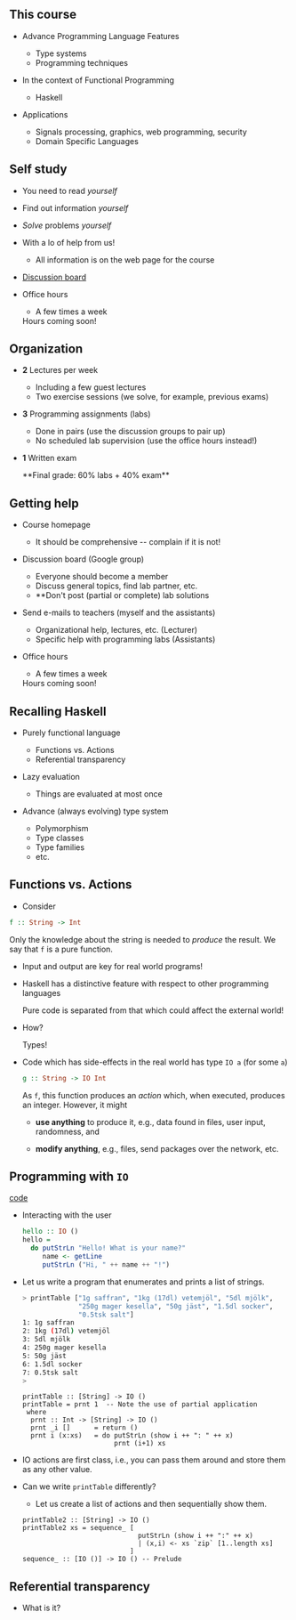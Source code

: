 
## This course

* Advance Programming Language Features
  - Type systems
  - Programming techniques

* In the context of Functional Programming
  - Haskell

* Applications
  - Signals processing, graphics, web programming, security
  - Domain Specific Languages

## Self study

* You need to read *yourself*

* Find out information *yourself*

* *Solve* problems *yourself*

* With a lo of help from us!
  - All information is on the web page for the course

* [Discussion board](https://groups.google.com/forum/#!forum/afp2016)

* Office hours
  - A few times a week
   <div class="alert alert-danger">
   Hours coming soon!
   </div>

## Organization

* **2** Lectures per week
  - Including a few guest lectures
  - Two exercise sessions (we solve, for example, previous exams)

* **3** Programming assignments (labs)
  - Done in pairs (use the discussion groups to pair up)
  - No scheduled lab supervision (use the office hours instead!)

* **1** Written exam
  <div class="alert alert-info">
  **Final grade: 60% labs + 40% exam**
  </div>

## Getting help

* Course homepage
  - It should be comprehensive -- complain if it is not!

* Discussion board (Google group)
  - Everyone should become a member
  - Discuss general topics, find lab partner, etc.
  - **Don't post (partial or complete) lab solutions

* Send e-mails to teachers (myself and the assistants)
  - Organizational help, lectures, etc. (Lecturer)
  - Specific help with programming labs (Assistants)

* Office hours
  - A few times a week
   <div class="alert alert-danger">
   Hours coming soon!
   </div>

## Recalling Haskell

* Purely functional language
  - Functions vs. Actions
  - Referential transparency

* Lazy evaluation
  - Things are evaluated at most once

* Advance (always evolving) type system
  - Polymorphism
  - Type classes
  - Type families
  - etc.

## Functions vs. Actions

* Consider
```haskell
f :: String -> Int
```
Only the knowledge about the string is needed to *produce* the result. We say
that `f` is a pure function.

* Input and output are key for real world programs!

* Haskell has a distinctive feature with respect to other programming languages
  <div class="alert alert-info">
  Pure code is separated from that which could affect the external world!
  </div>

* How?
  <div class="alert alert-info">
  Types!
  </div>

* Code which has side-effects in the real world has type `IO a` (for some `a`)
  ```haskell
  g :: String -> IO Int
  ```
  As `f`, this function produces an *action* which, when executed, produces an
  integer. However, it might

  - **use anything** to produce it, e.g., data found in files, user input,
    randomness, and

  - **modify anything**, e.g., files, send packages over the network, etc.

## Programming with `IO`
[code](https://bitbucket.org/russo/afp-code/src/76efb6f9850e4f82ce7b3ef6724b03768a3c2a1c/L1/Lect1.hs?at=master&fileviewer=file-view-default)

* Interacting with the user

  ```haskell
  hello :: IO ()
  hello =
    do putStrLn "Hello! What is your name?"
       name <- getLine
       putStrLn ("Hi, " ++ name ++ "!")
  ```

* Let us write a program that enumerates and prints a list of strings.

  ```bash
  > printTable ["1g saffran", "1kg (17dl) vetemjöl", "5dl mjölk",
                "250g mager kesella", "50g jäst", "1.5dl socker",
                "0.5tsk salt"]
  1: 1g saffran
  2: 1kg (17dl) vetemjöl
  3: 5dl mjölk
  4: 250g mager kesella
  5: 50g jäst
  6: 1.5dl socker
  7: 0.5tsk salt
  >
  ```

  ```haskellln
  printTable :: [String] -> IO ()
  printTable = prnt 1  -- Note the use of partial application
   where
    prnt :: Int -> [String] -> IO ()
    prnt _i []      = return ()
    prnt i (x:xs)   = do putStrLn (show i ++ ": " ++ x)
                         prnt (i+1) xs
  ```

* IO actions are first class, i.e., you can pass them around and store them as
  any other value.

* Can we write `printTable` differently?

  - Let us create a list of actions and then sequentially show them.

  ```haskellln
  printTable2 :: [String] -> IO ()
  printTable2 xs = sequence_ [
                               putStrLn (show i ++ ":" ++ x)
                               | (x,i) <- xs `zip` [1..length xs]
                             ]
  sequence_ :: [IO ()] -> IO () -- Prelude
  ```

## Referential transparency

* What is it?
